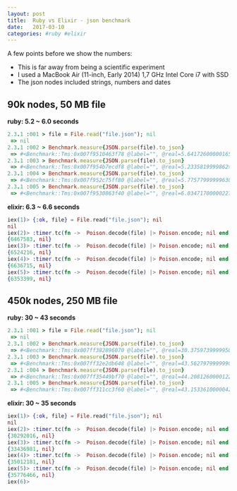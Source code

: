 ```yaml
---
layout: post
title:  Ruby vs Elixir - json benchmark
date:   2017-03-10
categories: #ruby #elixir
---
```


A few points before we show the numbers:

 - This is far away from being a scientific experiment
 - I used a MacBook Air (11-inch, Early 2014) 1,7 GHz Intel Core i7 with SSD
 - The json nodes included strings, numbers and dates


## 90k nodes, 50 MB file

**ruby: 5.2 ~ 6.0 seconds**

```ruby
2.3.1 :001 > file = File.read("file.json"); nil
 => nil
2.3.1 :002 > Benchmark.measure{JSON.parse(file).to_json}
 => #<Benchmark::Tms:0x007f9510463f78 @label="", @real=5.641726000001654>
2.3.1 :003 > Benchmark.measure{JSON.parse(file).to_json}
 => #<Benchmark::Tms:0x007f954b7ecdf8 @label="", @real=5.2335819999862>
2.3.1 :004 > Benchmark.measure{JSON.parse(file).to_json}
 => #<Benchmark::Tms:0x007f952c75ff80 @label="", @real=5.775779999996303>
2.3.1 :005 > Benchmark.measure{JSON.parse(file).to_json}
 => #<Benchmark::Tms:0x007f9530863f40 @label="", @real=6.034717000002274>
```

**elixir: 6.3 ~ 6.6 seconds**

```elixir
iex(1)> {:ok, file} = File.read("file.json"); nil
nil
iex(2)> :timer.tc(fn ->  Poison.decode(file) |> Poison.encode; nil end)
{6467583, nil}
iex(3)> :timer.tc(fn ->  Poison.decode(file) |> Poison.encode; nil end)
{6524216, nil}
iex(4)> :timer.tc(fn ->  Poison.decode(file) |> Poison.encode; nil end)
{6636715, nil}
iex(5)> :timer.tc(fn ->  Poison.decode(file) |> Poison.encode; nil end)
{6353399, nil}
```

## 450k nodes, 250 MB file

**ruby: 30 ~ 43 seconds**

```ruby
2.3.1 :001 > file = File.read("file.json"); nil
 => nil
2.3.1 :002 > Benchmark.measure{JSON.parse(file).to_json}
 => #<Benchmark::Tms:0x007ff382896070 @label="", @real=30.37597399999504>
2.3.1 :003 > Benchmark.measure{JSON.parse(file).to_json}
 => #<Benchmark::Tms:0x007ff32e2db648 @label="", @real=43.56279799999902>
2.3.1 :004 > Benchmark.measure{JSON.parse(file).to_json}
 => #<Benchmark::Tms:0x007ff35449bf70 @label="", @real=44.20812600001227>
2.3.1 :005 > Benchmark.measure{JSON.parse(file).to_json}
 => #<Benchmark::Tms:0x007ff311cc3f60 @label="", @real=43.153361000004224>
```

**elixir: 30 ~ 35 seconds**

```elixir
iex(1)> {:ok, file} = File.read("file.json"); nil
nil
iex(2)> :timer.tc(fn ->  Poison.decode(file) |> Poison.encode; nil end)
{30292016, nil}
iex(3)> :timer.tc(fn ->  Poison.decode(file) |> Poison.encode; nil end)
{33436981, nil}
iex(4)> :timer.tc(fn ->  Poison.decode(file) |> Poison.encode; nil end)
{35012181, nil}
iex(5)> :timer.tc(fn ->  Poison.decode(file) |> Poison.encode; nil end)
{35776466, nil}
iex(6)>
```
